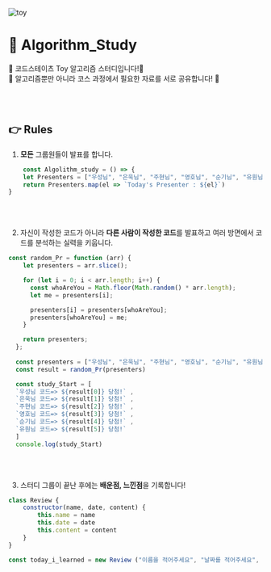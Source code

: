 
![toy](https://user-images.githubusercontent.com/75570915/109385249-dcd36080-7935-11eb-944c-696064885efe.jpg)

# 🧸 Algorithm_Study

🌟 코드스테이츠 Toy 알고리즘 스터디입니다!🌟<br/>
🌟 알고리즘뿐만 아니라 코스 과정에서 필요한 자료를 서로 공유합니다! 🌟

<br/>
<br/>

## 👉 Rules

1. **모든** 그룹원들이 발표를 합니다. 

```js
    const Algolithm_study = () => {
    let Presenters = ["우성님", "은욱님", "주현님", "영호님", "순기님", "유원님"];
    return Presenters.map(el => `Today's Presenter : ${el}`)
}
```

<br/>
<br/>


2. 자신이 작성한 코드가 아니라 **다른 사람이 작성한 코드**를 발표하고 여러 방면에서 코드를 분석하는 실력을 키웁니다.

```js
const random_Pr = function (arr) {
    let presenters = arr.slice();

    for (let i = 0; i < arr.length; i++) {
      const whoAreYou = Math.floor(Math.random() * arr.length);
      let me = presenters[i];

      presenters[i] = presenters[whoAreYou];
      presenters[whoAreYou] = me;
    }

    return presenters;
  };
  
  const presenters = ["우성님", "은욱님", "주현님", "영호님", "순기님", "유원님"];
  const result = random_Pr(presenters)

  const study_Start = [
  `우성님 코드=> ${result[0]} 당첨!` ,
  `은욱님 코드=> ${result[1]} 당첨!` ,
  `주현님 코드=> ${result[2]} 당첨!` ,
  `영호님 코드=> ${result[3]} 당첨!` ,
  `순기님 코드=> ${result[4]} 당첨!` ,
  `유원님 코드=> ${result[5]} 당첨!`
  ]
  console.log(study_Start)
```  

<br/>
<br/>

3. 스터디 그룹이 끝난 후에는 **배운점, 느낀점**을 기록합니다!

```js
class Review {
    constructor(name, date, content) {
        this.name = name
        this.date = date
        this.content = content
    }
}

const today_i_learned = new Review ("이름을 적어주세요", "날짜를 적어주세요", "내용을 입력해주세요")
```
